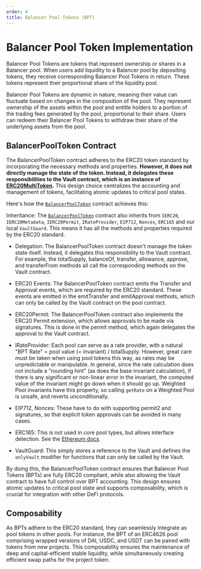 ```yaml
---
order: 4
title: Balancer Pool Tokens (BPT)
---
```


# Balancer Pool Token Implementation

Balancer Pool Tokens are tokens that represent ownership or shares in a Balancer pool. When users add liquidity to a Balancer pool by depositing tokens, they receive corresponding Balancer Pool Tokens in return. These tokens represent their proportional share of the liquidity pool.

Balancer Pool Tokens are dynamic in nature, meaning their value can fluctuate based on changes in the composition of the pool. They represent ownership of the assets within the pool and entitle holders to a portion of the trading fees generated by the pool, proportional to their share. Users can redeem their Balancer Pool Tokens to withdraw their share of the underlying assets from the pool.

## BalancerPoolToken Contract

The BalancerPoolToken contract adheres to the ERC20 token standard by incorporating the necessary methods and properties. **However, it does not directly manage the state of the token. Instead, it delegates these responsibilities to the Vault contract, which is an instance of [ERC20MultiToken](../vault/erc20-multi-token.md).** This design choice centralizes the accounting and management of tokens, facilitating atomic updates to critical pool states.

Here's how the [`BalancerPoolToken`](https://github.com/balancer/balancer-v3-monorepo/blob/main/pkg/vault/contracts/BalancerPoolToken.sol) contract achieves this:

Inheritance: The [`BalancerPoolToken`](https://github.com/balancer/balancer-v3-monorepo/blob/main/pkg/vault/contracts/BalancerPoolToken.sol) contract also inherits from `IERC20`, `IERC20Metadata`, `IERC20Permit`, `IRateProvider`, `EIP712`, `Nonces`, `ERC165` and our local `VaultGuard`. This means it has all the methods and properties required by the ERC20 standard.

- Delegation: The BalancerPoolToken contract doesn't manage the token state itself. Instead, it delegates this responsibility to the Vault contract. For example, the totalSupply, balanceOf, transfer, allowance, approve, and transferFrom methods all call the corresponding methods on the Vault contract.

- ERC20 Events: The BalancerPoolToken contract emits the Transfer and Approval events, which are required by the ERC20 standard. These events are emitted in the emitTransfer and emitApproval methods, which can only be called by the Vault contract on the pool contract.

- ERC20Permit: The BalancerPoolToken contract also implements the ERC20 Permit extension, which allows approvals to be made via signatures. This is done in the permit method, which again delegates the approval to the Vault contract.

- IRateProvider: Each pool can serve as a rate provider, with a natural "BPT Rate" = pool value (= invariant) / totalSupply. However, great care must be taken when using pool tokens this way, as rates may be unpredictable or manipulable. In general, since the rate calculation does not include a "rounding hint" (as does the base invariant calculation), if there is any significant or non-linear error in the invariant, the computed value of the invariant might go down when it should go up. Weighted Pool invariants have this property, so calling `getRate` on a Weighted Pool is unsafe, and reverts unconditionally.

- EIP712, Nonces: These have to do with supporting permit2 and signatures, so that explicit token approvals can be avoided in many cases.

- ERC165: This is not used in core pool types, but allows interface detection. See the [Ethereum docs](https://eips.ethereum.org/EIPS/eip-165).

- VaultGuard: This simply stores a reference to the Vault and defines the `onlyVault` modifier for functions that can only be called by the Vault.

By doing this, the BalancerPoolToken contract ensures that Balancer Pool Tokens (BPTs) are fully ERC20 compliant, while also allowing the Vault contract to have full control over BPT accounting. This design ensures atomic updates to critical pool state and supports composability, which is crucial for integration with other DeFi protocols.

## Composability

As BPTs adhere to the ERC20 standard, they can seamlessly integrate as pool tokens in other pools. For instance, the BPT of an ERC4626 pool comprising wrapped versions of DAI, USDC, and USDT can be paired with tokens from new projects. This composability ensures the maintenance of deep and capital-efficient stable liquidity, while simultaneously creating efficient swap paths for the project token.
